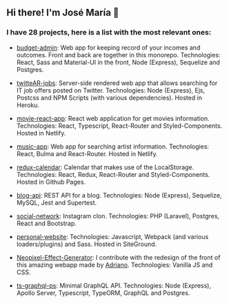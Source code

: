 ## Hi there! I'm José María 👋
### I have __28__ projects, here is a list with the most relevant ones:

- [budget-admin](https://github.com/jmmzzei/budget-admin): Web app for keeping record of your incomes and outcomes. Front and back are together in this monorepo.
Technologies: React, Sass and Material-UI in the front, Node (Express), Sequelize and Postgres.

- [twitteAR-jobs](https://github.com/jmmzzei/twitteAR-jobs): Server-side rendered web app that allows searching for IT job offers posted on Twitter.
Technologies: Node (Express), Ejs, Postcss and NPM Scripts (with various dependencies). Hosted in Heroku.

- [movie-react-app](https://github.com/jmmzzei/movie-react-app): React web application for get movies information. 
Technologies: React, Typescript, React-Router and Styled-Components. Hosted in Netlify.

- [music-app](https://github.com/jmmzzei/music-app): Web app for searching artist information. 
Technologies: React, Bulma and React-Router. Hosted in Netlify.

- [redux-calendar](https://github.com/jmmzzei/redux-calendar): Calendar that makes use of the LocalStorage.
Technologies: React, Redux, React-Router and Styled-Components. Hosted in Github Pages.

- [blog-api](https://github.com/jmmzzei/blog-api): REST API for a blog.
Technologies: Node (Express), Sequelize, MySQL, Jest and Supertest.

- [social-network](https://github.com/jmmzzei/social-network): Instagram clon.
Technologies: PHP (Laravel), Postgres, React and Bootstrap.

- [personal-website](https://github.com/jmmzzei/personal-website): Technologies: Javascript, Webpack (and various loaders/plugins) and Sass. Hosted in SiteGround.

- [Neopixel-Effect-Generator](https://github.com/jmmzzei/Neopixel-Effect-Generator): I contribute with the redesign of the front of this amazing webapp made by [Adriano](https://github.com/Adrianotiger). Technologies: Vanilla JS and CSS.

- [ts-graphql-ps](https://github.com/jmmzzei/ts-graphql-ps): Minimal GraphQL API. Technologies: Node (Express), Apollo Server, Typescript, TypeORM, GraphQL and Postgres.
